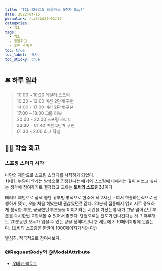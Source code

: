 ```yaml
---
title: 'TIL-220315 BE클래스 5주차 Day2'
date: 2022-03-15
permalink: /til/2022/03/15
categories:
  - TIL
tags:
  - TIL
  - 일일회고
  - 코드 스쿼드
toc: true
toc_label: '목차'
toc_sticky: true
---
```


<!--more-->

## 🛎 하루 일과

> 10:00 ~ 10:20 데일리 스크럼  
> 10:20 ~ 12:00 미션 2단계 구현  
> 14:00 ~ 17:00 미션 2단계 구현  
> 17:00 ~ 18:00 그룹 리뷰  
> 20:00 ~ 22:00 스프링 스터디  
> 22:20 ~ 01:40 미션 2단계 구현  
> 01:30 ~ 2:00 회고 작성

## 👨‍💻 학습 회고

### 스프링 스터디 시작

나단의 제안으로 스프링 스터디를 시작하게 되었다.  
최대한 부담이 안가는 방향으로 진행한다는 얘기와 스프링에 대해서는 깊이 파보고 싶다는 생각에 참여하기로 결정했고 교재는 **토비의 스프링 3.1**이다.

테리의 제안으로 삼색 볼펜 공부법 방식으로 한주에 딱 2시간 모여서 학습하는식으로 진행하게 됐고, 오늘 처음 해봤는데 괜찮았던것 같다.
20분씩 집중해서 읽고 서로 중요하게 생각한 부분, 궁금했던 부분들을 이야기하는 시간을 가졌는데 내가 그냥 넘어갔던 부분을 다시한번 고민해볼 수 있어서 좋았다.
단점으로는 진도가 안나간다는 것..? 아무래도 20분동안 모두가 읽을 수 있는 양을 정하다보니 한 세트에 8-10페이지밖에 못읽는다. (토비의 스프링은 한권이 1000페이지가 넘는다;)

열심히, 적극적으로 참여해보자.

### @RequestBody와 @ModelAttribute

- [우테코 블로그](https://tecoble.techcourse.co.kr/post/2021-05-11-requestbody-modelattribute/)
